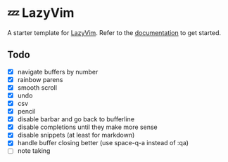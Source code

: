 # 💤 LazyVim

A starter template for [LazyVim](https://github.com/LazyVim/LazyVim).
Refer to the [documentation](https://lazyvim.github.io/installation) to get started.

## Todo

- [x] navigate buffers by number
- [x] rainbow parens
- [x] smooth scroll
- [x] undo
- [x] csv
- [x] pencil
- [x] disable barbar and go back to bufferline
- [x] disable completions until they make more sense
- [x] disable snippets (at least for markdown)
- [x] handle buffer closing better (use space-q-a instead of :qa)
- [ ] note taking
